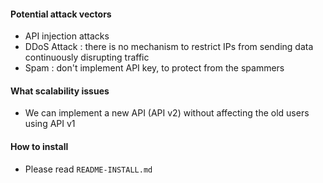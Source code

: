 #### Potential attack vectors

* API injection attacks
* DDoS Attack : there is no mechanism to restrict IPs from sending data continuously disrupting traffic
* Spam : don't implement API key, to protect from the spammers


#### What scalability issues

* We can implement a new API (API v2) without affecting the old users using API v1

#### How to install

* Please read `README-INSTALL.md`